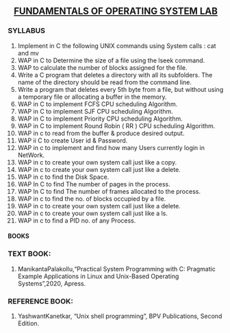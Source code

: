 ## <center><u>FUNDAMENTALS OF OPERATING SYSTEM LAB</u></center>

### SYLLABUS

1. Implement in C the following UNIX commands using System calls : cat and mv
2. WAP in C to Determine the size of a file using the lseek command.
3. WAP to calculate the number of blocks assigned for the file.
4. Write a C program that deletes a directory with all its subfolders. The name of the directory should be
 read from the command line.
5. Write a program that deletes every 5th byte from a file, but without using a temporary file or
 allocating a buffer in the memory.
6. WAP in C to implement FCFS CPU scheduling Algorithm.
7. WAP in C to implement SJF CPU scheduling Algorithm.
8. WAP in C to implement Priority CPU scheduling Algorithm.
9. WAP in C to implement Round Robin ( RR ) CPU scheduling Algorithm.
10. WAP in c to read from the buffer & produce desired output.
11. WAP ii C to create User id & Password.
12. WAP in c to implement and find how many Users currently login in NetWork.
13. WAP in c to create your own system call just like a copy.
14. WAP in c to create your own system call just like a delete.
15. WAP in c to find the Disk Space.
16. WAP In C to find The number of pages in the process.
17. WAP In C to find The number of frames allocated to the process.
18. WAP in c to find the no. of blocks occupied by a file.
19. WAP in c to create your own system call just like a delete.
20. WAP in c to create your own system call just like a ls.
21. WAP in c to find a PID no. of any Process.


#### BOOKS

### TEXT BOOK:
1. ManikantaPalakollu,“Practical System Programming with C: Pragmatic Example Applications in
Linux and Unix-Based Operating Systems”,2020, Apress.

### REFERENCE BOOK:
1. YashwantKanetkar, “Unix shell programming”, BPV Publications, Second Edition.